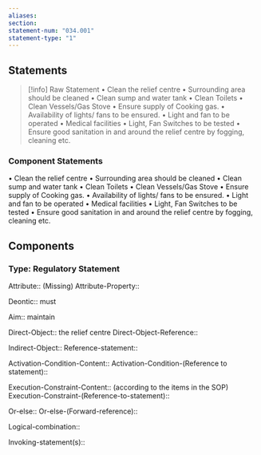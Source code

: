 ```yaml
---
aliases: 
section: 
statement-num: "034.001"
statement-type: "1"
---
```

## Statements 
> [!info] Raw Statement
> • Clean the relief centre 
• Surrounding area should be cleaned 
• Clean sump and water tank 
• Clean Toilets 
• Clean Vessels/Gas Stove 
• Ensure supply of Cooking gas. 
• Availability of lights/ fans to be ensured. 
• Light and fan to be operated 
• Medical facilities 
• Light, Fan Switches to be tested 
• Ensure good sanitation in and around the relief centre by fogging, cleaning etc.  
> 

### Component Statements
• Clean the relief centre 
• Surrounding area should be cleaned 
• Clean sump and water tank 
• Clean Toilets 
• Clean Vessels/Gas Stove 
• Ensure supply of Cooking gas. 
• Availability of lights/ fans to be ensured. 
• Light and fan to be operated 
• Medical facilities 
• Light, Fan Switches to be tested 
• Ensure good sanitation in and around the relief centre by fogging, cleaning etc.  
## Components
### Type: Regulatory Statement
Attribute:: (Missing)
Attribute-Property::

Deontic:: must

Aim:: maintain

Direct-Object:: the relief centre
Direct-Object-Reference:: 

Indirect-Object::
	Reference-statement::

Activation-Condition-Content::
	Activation-Condition-(Reference to statement)::

Execution-Constraint-Content:: (according to the items in the SOP)
	Execution-Constraint-(Reference-to-statement)::

Or-else::
	Or-else-(Forward-reference)::

Logical-combination::

Invoking-statement(s)::